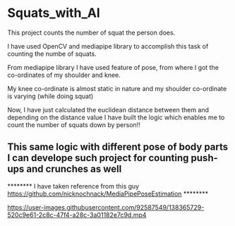 # Squats_with_AI
This project counts the number of squat the person does.


I have used OpenCV and mediapipe library to accomplish this task of counting the numbe of squats.

From mediapipe library I have used feature of pose, from where I got the co-ordinates of my shoulder and knee.

My knee co-ordinate is almost static in nature and my shoulder co-ordinate is varying (while doing squat)

Now, I have just calculated the euclidean distance between them 
and depending on the distance value I have built the logic which enables me to count the number of squats down by person!!

## This same logic with different pose of body parts I can develope such project for counting push-ups and crunches as well ##


******** I have taken reference from this guy https://github.com/nicknochnack/MediaPipePoseEstimation ********


https://user-images.githubusercontent.com/92587549/138365729-520c9e61-2c8c-47f4-a28c-3a01182e7c9d.mp4


